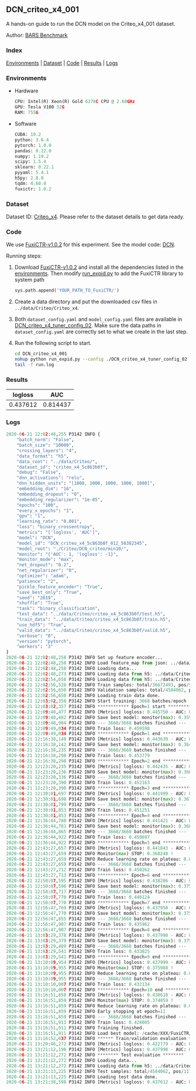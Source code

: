 ## DCN_criteo_x4_001

A hands-on guide to run the DCN model on the Criteo_x4_001 dataset.

Author: [BARS Benchmark](https://github.com/reczoo/BARS/blob/main/CITATION)

### Index
[Environments](#Environments) | [Dataset](#Dataset) | [Code](#Code) | [Results](#Results) | [Logs](#Logs)

### Environments
+ Hardware

  ```python
  CPU: Intel(R) Xeon(R) Gold 6278C CPU @ 2.60GHz
  GPU: Tesla V100 32G
  RAM: 755G

  ```

+ Software

  ```python
  CUDA: 10.2
  python: 3.6.4
  pytorch: 1.0.0
  pandas: 0.22.0
  numpy: 1.19.2
  scipy: 1.5.4
  sklearn: 0.22.1
  pyyaml: 5.4.1
  h5py: 2.8.0
  tqdm: 4.60.0
  fuxictr: 1.0.2
  ```

### Dataset
Dataset ID: [Criteo_x4](https://github.com/reczoo/Datasets/tree/main/Criteo/Criteo_x4). Please refer to the dataset details to get data ready.

### Code

We use [FuxiCTR-v1.0.2](https://github.com/reczoo/FuxiCTR/tree/v1.0.2) for this experiment. See the model code: [DCN](https://github.com/reczoo/FuxiCTR/blob/v1.0.2/fuxictr/pytorch/models/DCN.py).

Running steps:

1. Download [FuxiCTR-v1.0.2](https://github.com/reczoo/FuxiCTR/archive/refs/tags/v1.0.2.zip) and install all the dependencies listed in the [environments](#environments). Then modify [run_expid.py](./run_expid.py#L5) to add the FuxiCTR library to system path
    
    ```python
    sys.path.append('YOUR_PATH_TO_FuxiCTR/')
    ```

2. Create a data directory and put the downloaded csv files in `../data/Criteo/Criteo_x4`.

3. Both `dataset_config.yaml` and `model_config.yaml` files are available in [DCN_criteo_x4_tuner_config_02](./DCN_criteo_x4_tuner_config_02). Make sure the data paths in `dataset_config.yaml` are correctly set to what we create in the last step.

4. Run the following script to start.

    ```bash
    cd DCN_criteo_x4_001
    nohup python run_expid.py --config ./DCN_criteo_x4_tuner_config_02 --expid DCN_criteo_x4_012_dc8ab363 --gpu 0 > run.log &
    tail -f run.log
    ```

### Results

| logloss | AUC  |
|:--------------------:|:--------------------:|
| 0.437612 | 0.814437  |


### Logs
```python
2020-06-21 12:02:48,255 P3142 INFO {
    "batch_norm": "False",
    "batch_size": "10000",
    "crossing_layers": "4",
    "data_format": "h5",
    "data_root": "../data/Criteo/",
    "dataset_id": "criteo_x4_5c863b0f",
    "debug": "False",
    "dnn_activations": "relu",
    "dnn_hidden_units": "[1000, 1000, 1000, 1000, 1000]",
    "embedding_dim": "16",
    "embedding_dropout": "0",
    "embedding_regularizer": "1e-05",
    "epochs": "100",
    "every_x_epochs": "1",
    "gpu": "1",
    "learning_rate": "0.001",
    "loss": "binary_crossentropy",
    "metrics": "['logloss', 'AUC']",
    "model": "DCN",
    "model_id": "DCN_criteo_x4_5c863b0f_012_56382345",
    "model_root": "./Criteo/DCN_criteo/min10/",
    "monitor": "{'AUC': 1, 'logloss': -1}",
    "monitor_mode": "max",
    "net_dropout": "0.2",
    "net_regularizer": "0",
    "optimizer": "adam",
    "patience": "2",
    "pickle_feature_encoder": "True",
    "save_best_only": "True",
    "seed": "2019",
    "shuffle": "True",
    "task": "binary_classification",
    "test_data": "../data/Criteo/criteo_x4_5c863b0f/test.h5",
    "train_data": "../data/Criteo/criteo_x4_5c863b0f/train.h5",
    "use_hdf5": "True",
    "valid_data": "../data/Criteo/criteo_x4_5c863b0f/valid.h5",
    "verbose": "0",
    "version": "pytorch",
    "workers": "3"
}
2020-06-21 12:02:48,258 P3142 INFO Set up feature encoder...
2020-06-21 12:02:48,258 P3142 INFO Load feature_map from json: ../data/Criteo/criteo_x4_5c863b0f/feature_map.json
2020-06-21 12:02:48,258 P3142 INFO Loading data...
2020-06-21 12:02:48,273 P3142 INFO Loading data from h5: ../data/Criteo/criteo_x4_5c863b0f/train.h5
2020-06-21 12:02:54,658 P3142 INFO Loading data from h5: ../data/Criteo/criteo_x4_5c863b0f/valid.h5
2020-06-21 12:02:56,526 P3142 INFO Train samples: total/36672493, pos/9396350, neg/27276143, ratio/25.62%
2020-06-21 12:02:56,650 P3142 INFO Validation samples: total/4584062, pos/1174544, neg/3409518, ratio/25.62%
2020-06-21 12:02:56,650 P3142 INFO Loading train data done.
2020-06-21 12:03:02,356 P3142 INFO Start training: 3668 batches/epoch
2020-06-21 12:03:02,357 P3142 INFO ************ Epoch=1 start ************
2020-06-21 12:09:48,477 P3142 INFO [Metrics] logloss: 0.445750 - AUC: 0.805451
2020-06-21 12:09:48,482 P3142 INFO Save best model: monitor(max): 0.359701
2020-06-21 12:09:48,984 P3142 INFO --- 3668/3668 batches finished ---
2020-06-21 12:09:49,034 P3142 INFO Train loss: 0.459598
2020-06-21 12:09:49,034 P3142 INFO ************ Epoch=1 end ************
2020-06-21 12:16:38,140 P3142 INFO [Metrics] logloss: 0.443639 - AUC: 0.808019
2020-06-21 12:16:38,142 P3142 INFO Save best model: monitor(max): 0.364380
2020-06-21 12:16:38,235 P3142 INFO --- 3668/3668 batches finished ---
2020-06-21 12:16:38,298 P3142 INFO Train loss: 0.453779
2020-06-21 12:16:38,298 P3142 INFO ************ Epoch=2 end ************
2020-06-21 12:23:20,235 P3142 INFO [Metrics] logloss: 0.442435 - AUC: 0.809123
2020-06-21 12:23:20,236 P3142 INFO Save best model: monitor(max): 0.366688
2020-06-21 12:23:20,336 P3142 INFO --- 3668/3668 batches finished ---
2020-06-21 12:23:20,390 P3142 INFO Train loss: 0.452163
2020-06-21 12:23:20,390 P3142 INFO ************ Epoch=3 end ************
2020-06-21 12:30:01,697 P3142 INFO [Metrics] logloss: 0.441999 - AUC: 0.809616
2020-06-21 12:30:01,698 P3142 INFO Save best model: monitor(max): 0.367617
2020-06-21 12:30:01,799 P3142 INFO --- 3668/3668 batches finished ---
2020-06-21 12:30:01,853 P3142 INFO Train loss: 0.451251
2020-06-21 12:30:01,853 P3142 INFO ************ Epoch=4 end ************
2020-06-21 12:36:44,780 P3142 INFO [Metrics] logloss: 0.441421 - AUC: 0.810201
2020-06-21 12:36:44,781 P3142 INFO Save best model: monitor(max): 0.368781
2020-06-21 12:36:44,865 P3142 INFO --- 3668/3668 batches finished ---
2020-06-21 12:36:44,922 P3142 INFO Train loss: 0.450697
2020-06-21 12:36:44,922 P3142 INFO ************ Epoch=5 end ************
2020-06-21 12:43:27,657 P3142 INFO [Metrics] logloss: 0.441843 - AUC: 0.810091
2020-06-21 12:43:27,659 P3142 INFO Monitor(max) STOP: 0.368248 !
2020-06-21 12:43:27,659 P3142 INFO Reduce learning rate on plateau: 0.000100
2020-06-21 12:43:27,659 P3142 INFO --- 3668/3668 batches finished ---
2020-06-21 12:43:27,712 P3142 INFO Train loss: 0.450262
2020-06-21 12:43:27,713 P3142 INFO ************ Epoch=6 end ************
2020-06-21 12:50:07,595 P3142 INFO [Metrics] logloss: 0.438286 - AUC: 0.813516
2020-06-21 12:50:07,596 P3142 INFO Save best model: monitor(max): 0.375229
2020-06-21 12:50:07,717 P3142 INFO --- 3668/3668 batches finished ---
2020-06-21 12:50:07,770 P3142 INFO Train loss: 0.440124
2020-06-21 12:50:07,770 P3142 INFO ************ Epoch=7 end ************
2020-06-21 12:56:47,769 P3142 INFO [Metrics] logloss: 0.437958 - AUC: 0.813908
2020-06-21 12:56:47,770 P3142 INFO Save best model: monitor(max): 0.375950
2020-06-21 12:56:47,855 P3142 INFO --- 3668/3668 batches finished ---
2020-06-21 12:56:47,907 P3142 INFO Train loss: 0.435962
2020-06-21 12:56:47,907 P3142 INFO ************ Epoch=8 end ************
2020-06-21 13:03:29,378 P3142 INFO [Metrics] logloss: 0.437998 - AUC: 0.813987
2020-06-21 13:03:29,379 P3142 INFO Save best model: monitor(max): 0.375989
2020-06-21 13:03:29,489 P3142 INFO --- 3668/3668 batches finished ---
2020-06-21 13:03:29,541 P3142 INFO Train loss: 0.433825
2020-06-21 13:03:29,541 P3142 INFO ************ Epoch=9 end ************
2020-06-21 13:10:09,954 P3142 INFO [Metrics] logloss: 0.437999 - AUC: 0.813987
2020-06-21 13:10:09,955 P3142 INFO Monitor(max) STOP: 0.375988 !
2020-06-21 13:10:09,955 P3142 INFO Reduce learning rate on plateau: 0.000010
2020-06-21 13:10:09,955 P3142 INFO --- 3668/3668 batches finished ---
2020-06-21 13:10:10,007 P3142 INFO Train loss: 0.432134
2020-06-21 13:10:10,007 P3142 INFO ************ Epoch=10 end ************
2020-06-21 13:16:51,858 P3142 INFO [Metrics] logloss: 0.438618 - AUC: 0.813478
2020-06-21 13:16:51,859 P3142 INFO Monitor(max) STOP: 0.374859 !
2020-06-21 13:16:51,859 P3142 INFO Reduce learning rate on plateau: 0.000001
2020-06-21 13:16:51,859 P3142 INFO Early stopping at epoch=11
2020-06-21 13:16:51,859 P3142 INFO --- 3668/3668 batches finished ---
2020-06-21 13:16:51,911 P3142 INFO Train loss: 0.428005
2020-06-21 13:16:51,911 P3142 INFO Training finished.
2020-06-21 13:16:51,911 P3142 INFO Load best model: /cache/XXX/FuxiCTR/benchmarks/Criteo/DCN_criteo/min10/criteo_x4_5c863b0f/DCN_criteo_x4_5c863b0f_012_56382345_model.ckpt
2020-06-21 13:16:52,037 P3142 INFO ****** Train/validation evaluation ******
2020-06-21 13:20:46,272 P3142 INFO [Metrics] logloss: 0.422779 - AUC: 0.830139
2020-06-21 13:21:12,196 P3142 INFO [Metrics] logloss: 0.437998 - AUC: 0.813987
2020-06-21 13:21:12,272 P3142 INFO ******** Test evaluation ********
2020-06-21 13:21:12,272 P3142 INFO Loading data...
2020-06-21 13:21:12,272 P3142 INFO Loading data from h5: ../data/Criteo/criteo_x4_5c863b0f/test.h5
2020-06-21 13:21:13,225 P3142 INFO Test samples: total/4584062, pos/1174544, neg/3409518, ratio/25.62%
2020-06-21 13:21:13,225 P3142 INFO Loading test data done.
2020-06-21 13:21:38,598 P3142 INFO [Metrics] logloss: 0.437612 - AUC: 0.814437

```
